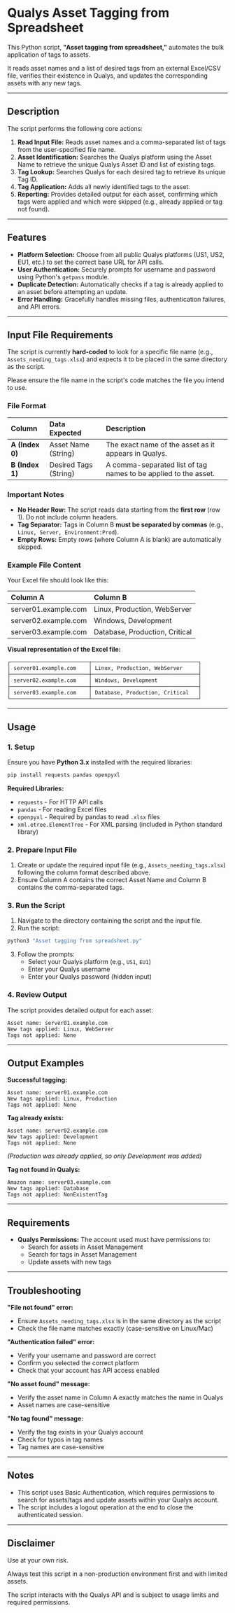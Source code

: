 # Qualys Asset Tagging from Spreadsheet

This Python script, **"Asset tagging from spreadsheet,"** automates the bulk application of tags to assets. 

It reads asset names and a list of desired tags from an external Excel/CSV file, verifies their existence in Qualys, and updates the corresponding assets with any new tags.

---

## Description

The script performs the following core actions:

1.  **Read Input File:** Reads asset names and a comma-separated list of tags from the user-specified file name.
2.  **Asset Identification:** Searches the Qualys platform using the Asset Name to retrieve the unique Qualys Asset ID and list of existing tags.
3.  **Tag Lookup:** Searches Qualys for each desired tag to retrieve its unique Tag ID.
4.  **Tag Application:** Adds all newly identified tags to the asset.
5.  **Reporting:** Provides detailed output for each asset, confirming which tags were applied and which were skipped (e.g., already applied or tag not found).

---

## Features

* **Platform Selection:** Choose from all public Qualys platforms (US1, US2, EU1, etc.) to set the correct base URL for API calls.
* **User Authentication:** Securely prompts for username and password using Python's `getpass` module.
* **Duplicate Detection:** Automatically checks if a tag is already applied to an asset before attempting an update.
* **Error Handling:** Gracefully handles missing files, authentication failures, and API errors.

---

## Input File Requirements

The script is currently **hard-coded** to look for a specific file name (e.g., `Assets_needing_tags.xlsx`) and expects it to be placed in the same directory as the script. 

Please ensure the file name in the script's code matches the file you intend to use.

### File Format

| Column | Data Expected | Description |
|:---|:---|:---|
| **A (Index 0)** | Asset Name (String) | The exact name of the asset as it appears in Qualys. |
| **B (Index 1)** | Desired Tags (String) | A comma-separated list of tag names to be applied to the asset. |

### Important Notes

* **No Header Row:** The script reads data starting from the **first row** (row 1). Do not include column headers.
* **Tag Separator:** Tags in Column B **must be separated by commas** (e.g., `Linux, Server, Environment:Prod`).
* **Empty Rows:** Empty rows (where Column A is blank) are automatically skipped.

### Example File Content

Your Excel file should look like this:

| Column A | Column B |
|:---------|:---------|
| server01.example.com | Linux, Production, WebServer |
| server02.example.com | Windows, Development |
| server03.example.com | Database, Production, Critical |

**Visual representation of the Excel file:**
```
┌─────────────────────────┬──────────────────────────────────┐
│ server01.example.com    │ Linux, Production, WebServer     │
├─────────────────────────┼──────────────────────────────────┤
│ server02.example.com    │ Windows, Development             │
├─────────────────────────┼──────────────────────────────────┤
│ server03.example.com    │ Database, Production, Critical   │
└─────────────────────────┴──────────────────────────────────┘
```

---

## Usage

### 1. Setup

Ensure you have **Python 3.x** installed with the required libraries:
```bash
pip install requests pandas openpyxl
```

**Required Libraries:**
- `requests` - For HTTP API calls
- `pandas` - For reading Excel files
- `openpyxl` - Required by pandas to read `.xlsx` files
- `xml.etree.ElementTree` - For XML parsing (included in Python standard library)

### 2. Prepare Input File

1. Create or update the required input file (e.g., `Assets_needing_tags.xlsx`) following the column format described above.
2. Ensure Column A contains the correct Asset Name and Column B contains the comma-separated tags.

### 3. Run the Script

1. Navigate to the directory containing the script and the input file.
2. Run the script:
```bash
python3 "Asset tagging from spreadsheet.py"
```

3. Follow the prompts:
   - Select your Qualys platform (e.g., `US1`, `EU1`)
   - Enter your Qualys username
   - Enter your Qualys password (hidden input)
  
### 4. Review Output

The script provides detailed output for each asset:
```
Asset name: server01.example.com
New tags applied: Linux, WebServer
Tags not applied: None
```

---

## Output Examples

**Successful tagging:**
```
Asset name: server01.example.com
New tags applied: Linux, Production
Tags not applied: None
```

**Tag already exists:**
```
Asset name: server02.example.com
New tags applied: Development
Tags not applied: None
```
*(Production was already applied, so only Development was added)*

**Tag not found in Qualys:**
```
Amazon name: server03.example.com
New tags applied: Database
Tags not applied: NonExistentTag
```

---

## Requirements

* **Qualys Permissions:** The account used must have permissions to:
  - Search for assets in Asset Management
  - Search for tags in Asset Management
  - Update assets with new tags
 
---

## Troubleshooting

**"File not found" error:**
- Ensure `Assets_needing_tags.xlsx` is in the same directory as the script
- Check the file name matches exactly (case-sensitive on Linux/Mac)

**"Authentication failed" error:**
- Verify your username and password are correct
- Confirm you selected the correct platform
- Check that your account has API access enabled

**"No asset found" message:**
- Verify the asset name in Column A exactly matches the name in Qualys
- Asset names are case-sensitive

**"No tag found" message:**
- Verify the tag exists in your Qualys account
- Check for typos in tag names
- Tag names are case-sensitive

---

## Notes

* This script uses Basic Authentication, which requires permissions to search for assets/tags and update assets within your Qualys account.
* The script includes a logout operation at the end to close the authenticated session.

---

## Disclaimer

Use at your own risk. 

Always test this script in a non-production environment first and with limited assets.

The script interacts with the Qualys API and is subject to usage limits and required permissions.
